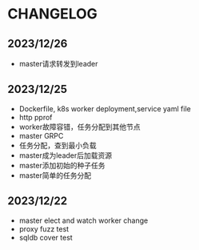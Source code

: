 # CHANGELOG

## 2023/12/26
* master请求转发到leader

## 2023/12/25
* Dockerfile, k8s worker deployment,service yaml file
* http pprof
* worker故障容错，任务分配到其他节点
* master GRPC
* 任务分配，查到最小负载
* master成为leader后加载资源
* master添加初始的种子任务
* master简单的任务分配

## 2023/12/22
* master elect and watch worker change
* proxy fuzz test
* sqldb cover test